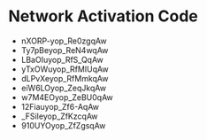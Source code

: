 # Network Activation Code
* nXORP-yop_Re0zgqAw
* Ty7pBeyop_ReN4wqAw
* LBaOIuyop_RfS_QqAw
* yTxOWuyop_RfMIUqAw
* dLPvXeyop_RfMmkqAw
* eiW6LOyop_ZeqJkqAw
* w7M4EOyop_ZeBU0qAw
* 12Fiauyop_Zf6-AqAw
* _FSiIeyop_ZfKzcqAw
* 910UYOyop_ZfZgsqAw